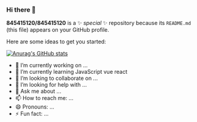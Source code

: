 ### Hi there 👋

**845415120/845415120** is a ✨ _special_ ✨ repository because its `README.md` (this file) appears on your GitHub profile.

Here are some ideas to get you started:

[![Anurag's GitHub stats](https://github-readme-stats.vercel.app/api?username=845415120)](https://github.com/anuraghazra/github-readme-stats)


- 🔭 I’m currently working on ...
- 🌱 I’m currently learning JavaScript vue react 
- 👯 I’m looking to collaborate on ...
- 🤔 I’m looking for help with ...
- 💬 Ask me about ...
- 📫 How to reach me: ...
- 😄 Pronouns: ...
- ⚡ Fun fact: ...
